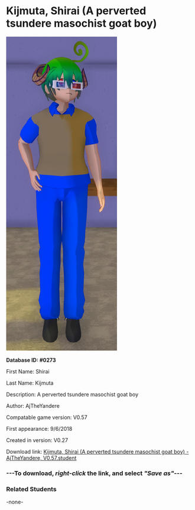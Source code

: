 # Kijmuta, Shirai (A perverted tsundere masochist goat boy)

<img src="../../Files/Images/Kijmuta, Shirai (A perverted tsundere masochist goat boy).png" title="Kijmuta, Shirai (A perverted tsundere masochist goat boy) - AjTheYandere, V0.57">

**Database ID: #0273**

First Name: Shirai

Last Name: Kijmuta

Description: A perverted tsundere masochist goat boy

Author: AjTheYandere

Compatable game version: V0.57

First appearance: 9/6/2018

Created in version: V0.27

Download link: <a href="https://raw.githubusercontent.com/Arbiter1223/Daigaku-Gurashi-Custom-Students/master/Files/Student%20Files/Kijmuta%2C%20Shirai%20(A%20perverted%20tsundere%20masochist%20goat%20boy)%20-%20AjTheYandere%2C%20V0.57.student">Kijmuta, Shirai (A perverted tsundere masochist goat boy) - AjTheYandere, V0.57.student</a>

### ---**To download, _right-click_ the link, and select _"Save as"_**---

### Related Students

-none-
